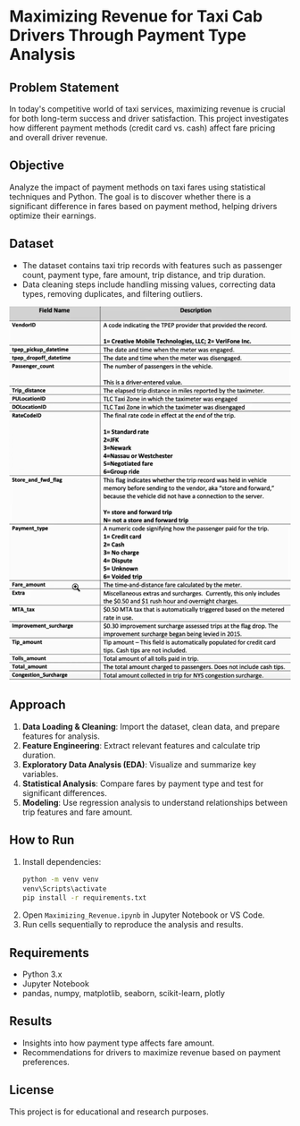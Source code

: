 # Maximizing Revenue for Taxi Cab Drivers Through Payment Type Analysis

## Problem Statement
In today's competitive world of taxi services, maximizing revenue is crucial for both long-term success and driver satisfaction. This project investigates how different payment methods (credit card vs. cash) affect fare pricing and overall driver revenue.

## Objective
Analyze the impact of payment methods on taxi fares using statistical techniques and Python. The goal is to discover whether there is a significant difference in fares based on payment method, helping drivers optimize their earnings.

## Dataset
- The dataset contains taxi trip records with features such as passenger count, payment type, fare amount, trip distance, and trip duration.
- Data cleaning steps include handling missing values, correcting data types, removing duplicates, and filtering outliers.

![Dataset Description](/image/image.png)


## Approach
1. **Data Loading & Cleaning**: Import the dataset, clean data, and prepare features for analysis.
2. **Feature Engineering**: Extract relevant features and calculate trip duration.
3. **Exploratory Data Analysis (EDA)**: Visualize and summarize key variables.
4. **Statistical Analysis**: Compare fares by payment type and test for significant differences.
5. **Modeling**: Use regression analysis to understand relationships between trip features and fare amount.

## How to Run
1. Install dependencies:
   ```bash
   python -m venv venv
   venv\Scripts\activate
   pip install -r requirements.txt
   ```
2. Open `Maximizing_Revenue.ipynb` in Jupyter Notebook or VS Code.
3. Run cells sequentially to reproduce the analysis and results.

## Requirements
- Python 3.x
- Jupyter Notebook
- pandas, numpy, matplotlib, seaborn, scikit-learn, plotly

## Results
- Insights into how payment type affects fare amount.
- Recommendations for drivers to maximize revenue based on payment preferences.

## License
This project is for educational and research purposes.
